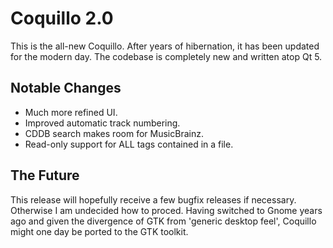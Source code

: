 # Coquillo 2.0
This is the all-new Coquillo. After years of hibernation, it has been updated for the modern day. The codebase is completely new and written atop Qt 5.

## Notable Changes
- Much more refined UI.
- Improved automatic track numbering.
- CDDB search makes room for MusicBrainz.
- Read-only support for ALL tags contained in a file.

## The Future
This release will hopefully receive a few bugfix releases if necessary. Otherwise I am undecided how to proced. Having switched to Gnome years ago and given the divergence of GTK from 'generic desktop feel', Coquillo might one day be ported to the GTK toolkit.
